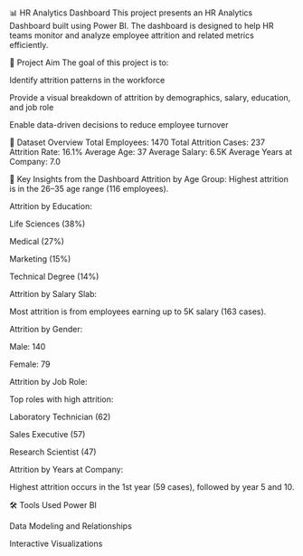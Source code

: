 📊 HR Analytics Dashboard
This project presents an HR Analytics Dashboard built using Power BI. The dashboard is designed to help HR teams monitor and analyze employee attrition and related metrics efficiently.

🚀 Project Aim
The goal of this project is to:

Identify attrition patterns in the workforce

Provide a visual breakdown of attrition by demographics, salary, education, and job role

Enable data-driven decisions to reduce employee turnover

📁 Dataset Overview
Total Employees: 1470
Total Attrition Cases: 237
Attrition Rate: 16.1%
Average Age: 37
Average Salary: 6.5K
Average Years at Company: 7.0

📌 Key Insights from the Dashboard
Attrition by Age Group: Highest attrition is in the 26–35 age range (116 employees).

Attrition by Education:

Life Sciences (38%)

Medical (27%)

Marketing (15%)

Technical Degree (14%)

Attrition by Salary Slab:

Most attrition is from employees earning up to 5K salary (163 cases).

Attrition by Gender:

Male: 140

Female: 79

Attrition by Job Role:

Top roles with high attrition:

Laboratory Technician (62)

Sales Executive (57)

Research Scientist (47)

Attrition by Years at Company:

Highest attrition occurs in the 1st year (59 cases), followed by year 5 and 10.

🛠️ Tools Used
Power BI

Data Modeling and Relationships

Interactive Visualizations
